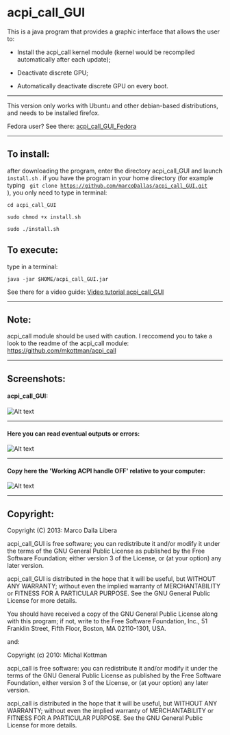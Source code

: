 acpi_call_GUI
=============
This is a java program that provides a graphic interface that allows the user to:

 * Install the acpi_call kernel module (kernel would be recompiled automatically after each update);
 
 * Deactivate discrete GPU;
 
 * Automatically deactivate discrete GPU on every boot.

***
This version only works with Ubuntu and other debian-based distributions, and needs to be installed firefox.

Fedora user? See there: [acpi_call_GUI_Fedora](https://github.com/marcoDallas/acpi_call_GUI_Fedora "acpi_call_GUI_Fedora")
***

## To install:
after downloading the program, enter the directory acpi_call_GUI and launch `install.sh` . 
if you have the program in your home directory (for example typing <code> git clone https://github.com/marcoDallas/acpi_call_GUI.git </code>), you only need to type in terminal:

```
cd acpi_call_GUI 

sudo chmod +x install.sh 

sudo ./install.sh 
```

## To execute:

type in a terminal: 

```
java -jar $HOME/acpi_call_GUI.jar
```

See there for a video guide: [Video tutorial acpi_call_GUI](https://www.youtube.com/watch?v=h33bvoR14x8 "Go to youtube")
***
## Note:

acpi_call module should be used with caution. I reccomend you to take a look to the readme of the acpi_call module: https://github.com/mkottman/acpi_call
***
## Screenshots:
#### acpi_call_GUI:
![Alt text](https://lh5.googleusercontent.com/-I0soYzPQ2EE/UYmEFHIYJfI/AAAAAAAAA80/67-difYg4iQ/w598-h329-no/vlcsnap-2013-05-08-00h14m39s212.png "acpi_call_GUI")
***
#### Here you can read eventual outputs or errors:
![Alt text](https://lh6.googleusercontent.com/-IEOGoYCWMfE/UYmEGILhp7I/AAAAAAAAA84/9n5yLkFDJf8/w602-h327-no/vlcsnap-2013-05-08-00h13m59s87.png "here you can read eventual outputs or errors")
***
#### Copy here the 'Working ACPI handle OFF' relative to your computer:
![Alt text](https://lh5.googleusercontent.com/-QXJtUV3sZaY/UYmEHqHcRAI/AAAAAAAAA9A/RRTKLsEG8vw/w896-h504-no/vlcsnap-2013-05-08-00h13m40s178.png "copy here the 'Working ACPI handle OFF' relative to your computer")
***
## Copyright:

  Copyright (C) 2013: Marco Dalla Libera 
  
  acpi_call_GUI is free software; you can redistribute it and/or modify
  it under the terms of the GNU General Public License as published by
  the Free Software Foundation; either version 3 of the License, or
  (at your option) any later version.
  
  acpi_call_GUI is distributed in the hope that it will be useful,
  but WITHOUT ANY WARRANTY; without even the implied warranty of
  MERCHANTABILITY or FITNESS FOR A PARTICULAR PURPOSE.  See the
  GNU General Public License for more details.
  
  You should have received a copy of the GNU General Public License
  along with this program; if not, write to the Free Software
  Foundation, Inc., 51 Franklin Street, Fifth Floor, Boston,
  MA 02110-1301, USA.
  
  and:
  
  Copyright (c) 2010: Michal Kottman
  
  acpi_call is free software: you can redistribute it and/or modify 
  it under the terms of the GNU General Public License as published by 
  the Free Software Foundation, either version 3 of the License, or 
  (at your option) any later version.
 
  acpi_call is distributed in the hope that it will be useful, 
  but WITHOUT ANY WARRANTY; without even the implied warranty of 
  MERCHANTABILITY or FITNESS FOR A PARTICULAR PURPOSE. 
  See the GNU General Public License for more details.
